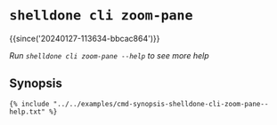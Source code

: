 # `shelldone cli zoom-pane`

{{since('20240127-113634-bbcac864')}}

*Run `shelldone cli zoom-pane --help` to see more help*

## Synopsis

```console
{% include "../../examples/cmd-synopsis-shelldone-cli-zoom-pane--help.txt" %}
```
